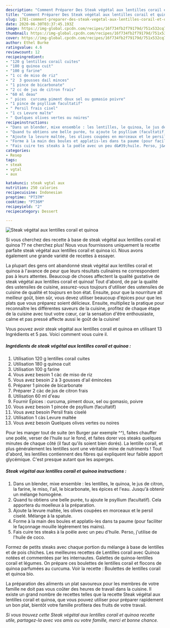 ```yaml
---
description: "Comment Préparer Des Steak végétal aux lentilles corail et quinoa"
title: "Comment Préparer Des Steak végétal aux lentilles corail et quinoa"
slug: 1781-comment-preparer-des-steak-vegetal-aux-lentilles-corail-et-quinoa
date: 2020-06-30T03:37:45.193Z
image: https://img-global.cpcdn.com/recipes/16f734fb2f79179d/751x532cq70/steak-vegetal-aux-lentilles-corail-et-quinoa-photo-principale-de-la-recette.jpg
thumbnail: https://img-global.cpcdn.com/recipes/16f734fb2f79179d/751x532cq70/steak-vegetal-aux-lentilles-corail-et-quinoa-photo-principale-de-la-recette.jpg
cover: https://img-global.cpcdn.com/recipes/16f734fb2f79179d/751x532cq70/steak-vegetal-aux-lentilles-corail-et-quinoa-photo-principale-de-la-recette.jpg
author: Ethel Burke
ratingvalue: 4.6
reviewcount: 12
recipeingredient:
- "120 g lentilles corail cuites"
- "180 g quinoa cuit"
- "100 g farine"
- "1 cc de miso de riz"
- "2  3 gousses dail minces"
- "1 pince de bicarbonate"
- "2 cc de jus de citron frais"
- "60 ml deau"
- " pices  curcuma piment doux sel ou gomasio poivre"
- "1 pince de psyllium facultatif"
- " Persil frais cisel"
- "1 cs Levure malte"
- " Quelques olives vertes ou noires"
recipeinstructions:
- "Dans un blender, mixe ensemble : les lentilles, le quinoa, le jus de citron, la farine, le miso, l&#39;ail, le bicarbonate, les épices et l&#39;eau. Jusqu&#39;à obtenir un mélange homogène."
- "Quand tu obtiens une belle purée, tu ajoute le psyllium (facultatif). Cela apportera du moelleux à la préparation."
- "Ajoute la levure maltée, les olives coupées en morceaux et le persil ciselé. Mélange à la spatule."
- "Forme à la main des boules et applatis-les dans ta paume (pour faciliter le façonnage mouille légèrement tes mains)."
- "Fais cuire tes steaks à la poêle avec un peu d&#39;huile. Perso, j&#39;utilise de l&#39;huile de coco."
categories:
- Resep
tags:
- steak
- vgtal
- aux

katakunci: steak vgtal aux 
nutrition: 250 calories
recipecuisine: Indonesian
preptime: "PT37M"
cooktime: "PT36M"
recipeyield: "2"
recipecategory: Dessert

---
```



![Steak végétal aux lentilles corail et quinoa](https://img-global.cpcdn.com/recipes/16f734fb2f79179d/751x532cq70/steak-vegetal-aux-lentilles-corail-et-quinoa-photo-principale-de-la-recette.jpg)

Si vous cherchez des recette à base de steak végétal aux lentilles corail et quinoa ?? ne cherchez plus! Nous vous fournissons uniquement la recette parfaite steak végétal aux lentilles corail et quinoa ici. Nous avons également une grande variété de recettes à essayer.

La plupart des gens ont abandonné steak végétal aux lentilles corail et quinoa à l'avance de peur que leurs résultats culinaires ne correspondent pas à leurs attentes. Beaucoup de choses affectent la qualité gustative de steak végétal aux lentilles corail et quinoa! Tout d'abord, de par la qualité des ustensiles de cuisine, assurez-vous toujours d'utiliser des ustensiles de cuisine de qualité et toujours en bon état. Ensuite, pour que la nourriture ait meilleur goût, bien sûr, vous devez utiliser beaucoup d'épices pour que les plats que vous préparez soient délicieux. Ensuite, multipliez la pratique pour reconnaître les différentes saveurs de la cuisine, profitez de chaque étape de la cuisine avec tout votre cœur, car la sensation d'être enthousiaste, calme et pas pressé affecte aussi le goût de la cuisine!

<!--inarticleads1-->

Vous pouvez avoir steak végétal aux lentilles corail et quinoa en utilisant 13 Ingrédients et 5 pas. Voici comment vous cuire il.

##### Ingrédients de steak végétal aux lentilles corail et quinoa :

1. Utilisation 120 g lentilles corail cuites
1. Utilisation 180 g quinoa cuit
1. Utilisation 100 g farine
1. Vous avez besoin 1 càc de miso de riz
1. Vous avez besoin 2 à 3 gousses d&#39;ail émincées
1. Préparer 1 pincée de bicarbonate
1. Préparer 2 càc de jus de citron frais
1. Utilisation 60 ml d&#39;eau
1. Fournir  Épices : curcuma, piment doux, sel ou gomasio, poivre
1. Vous avez besoin 1 pincée de psyllium (facultatif)
1. Vous avez besoin  Persil frais ciselé
1. Utilisation 1 càs Levure maltée
1. Vous avez besoin  Quelques olives vertes ou noires


Pour les manger tout de suite (en Burger par exemple ^^), faites chauffer une poêle, verser de l&#39;huile sur le fond, et faites dorer vos steaks quelques minutes de chaque côté (il faut qu&#39;ils soient bien dorés). La lentille corail, et plus généralement les lentilles sont une véritable mine de nutriments ! Tout d&#39;abord, les lentilles contiennent des fibres qui expliquent leur faible apport glycémique. C&#39;est presque autant que les asperges. 

<!--inarticleads2-->

##### Steak végétal aux lentilles corail et quinoa instructions :

1. Dans un blender, mixe ensemble : les lentilles, le quinoa, le jus de citron, la farine, le miso, l&#39;ail, le bicarbonate, les épices et l&#39;eau. Jusqu&#39;à obtenir un mélange homogène.
1. Quand tu obtiens une belle purée, tu ajoute le psyllium (facultatif). Cela apportera du moelleux à la préparation.
1. Ajoute la levure maltée, les olives coupées en morceaux et le persil ciselé. Mélange à la spatule.
1. Forme à la main des boules et applatis-les dans ta paume (pour faciliter le façonnage mouille légèrement tes mains).
1. Fais cuire tes steaks à la poêle avec un peu d&#39;huile. Perso, j&#39;utilise de l&#39;huile de coco.


Formez de petits steaks avec chaque portion du mélange à base de lentilles et de pois chiches. Les meilleures recettes de Lentilles corail avec Quinoa notées et commentées par les internautes. Galettes de quinoa-lentilles corail et légumes. On prépare ces boulettes de lentilles corail et flocons de quinoa parfumées au curcuma. Voir la recette : Boulettes de lentilles corail et quinoa bio. 

<!--inarticleads1-->

<p>
La préparation des aliments un plat savoureux pour les membres de votre famille ne doit pas vous coûter des heures de travail dans la cuisine. Il existe un grand nombre de recettes telles que la recette Steak végétal aux lentilles corail et quinoa, que vous pouvez utiliser pour préparer rapidement un bon plat, bientôt votre famille profitera des fruits de votre travail.
</p>

<p>
<i>Si vous trouvez cette Steak végétal aux lentilles corail et quinoa recette utile, partagez-la avec vos amis ou votre famille, merci et bonne chance.</i>
</p>
